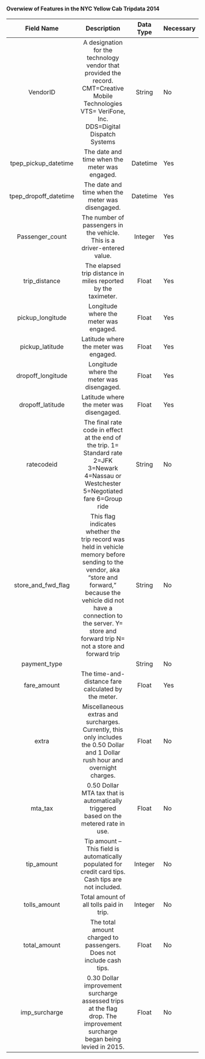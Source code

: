 #### Overwiew of Features in the NYC Yellow Cab Tripdata 2014

|       Field Name      |                                                                                                                      Description                                                                                                                     | Data Type | Necessary |
|:---------------------:|:----------------------------------------------------------------------------------------------------------------------------------------------------------------------------------------------------------------------------------------------------:|:---------:|-----------|
|        VendorID       |                                                  A designation for the technology vendor that provided the record. CMT=Creative Mobile Technologies VTS= VeriFone, Inc. DDS=Digital Dispatch Systems                                                 |   String  |     No    |
|  tpep_pickup_datetime |                                                                                                     The date and time when the meter was engaged.                                                                                                    |  Datetime |    Yes    |
| tpep_dropoff_datetime |                                                                                                   The date and time when the meter was disengaged.                                                                                                   |  Datetime |    Yes    |
|    Passenger_count    |                                                                                       The number of passengers in the vehicle. This is a driver-entered value.                                                                                       |  Integer  |    Yes    |
|     trip_distance     |                                                                                             The elapsed trip distance in miles reported by the taximeter.                                                                                            |   Float   |    Yes    |
|    pickup_longitude   |                                                                                                        Longitude where the meter was engaged.                                                                                                        |   Float   |    Yes    |
|    pickup_latitude    |                                                                                                         Latitude where the meter was engaged.                                                                                                        |   Float   |    Yes    |
|   dropoff_longitude   |                                                                                                       Longitude where the meter was disengaged.                                                                                                      |   Float   |    Yes    |
|    dropoff_latitude   |                                                                                                       Latitude where the meter was disengaged.                                                                                                       |   Float   |    Yes    |
|       ratecodeid      |                                                     The final rate code in effect at the end of the trip. 1= Standard rate 2=JFK 3=Newark 4=Nassau or Westchester 5=Negotiated fare 6=Group ride                                                     |   String  |     No    |
|   store_and_fwd_flag  | This flag indicates whether the trip record was held in vehicle memory before sending to the vendor, aka “store and forward,” because the vehicle did not have a connection to the server. Y= store and forward trip N= not a store and forward trip |   String  |     No    |
|      payment_type     |                                                                                                                                                                                                                                                      |   String  |     No    |
|      fare_amount      |                                                                                                  The time-and-distance fare calculated by the meter.                                                                                                 |   Float   |    Yes    |
|         extra         |                                                                 Miscellaneous extras and surcharges. Currently, this only includes the 0.50 Dollar and 1 Dollar rush hour and overnight charges.                                                                 |   Float   |     No    |
|        mta_tax        |                                                                                    0.50 Dollar MTA tax that is automatically triggered based on the metered rate in use.                                                                                   |   Float   |     No    |
|       tip_amount      |                                                                         Tip amount – This field is automatically populated for credit card tips. Cash tips are not included.                                                                         |  Integer  |     No    |
|      tolls_amount     |                                                                                                        Total amount of all tolls paid in trip.                                                                                                       |  Integer  |     No    |
|      total_amount     |                                                                                          The total amount charged to passengers. Does not include cash tips.                                                                                         |   Float   |     No    |
|     imp_surcharge     |                                                                  0.30 Dollar improvement surcharge assessed trips at the flag drop. The improvement surcharge began being levied in 2015.                                                                  |   Float   |     No    |